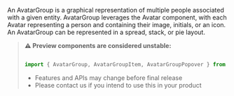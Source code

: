 An AvatarGroup is a graphical representation of multiple people associated with a given entity. AvatarGroup leverages the Avatar component, with each Avatar representing a person and containing their image, initials, or an icon. An AvatarGroup can be represented
in a spread, stack, or pie layout.

<!-- Don't allow prettier to collapse code block into single line -->
<!-- prettier-ignore -->
> **⚠️ Preview components are considered unstable:**
>
> ```jsx
>
> import { AvatarGroup, AvatarGroupItem, AvatarGroupPopover } from '@fluentui/react-components/unstable';
>
> ```
>
> - Features and APIs may change before final release
> - Please contact us if you intend to use this in your product
